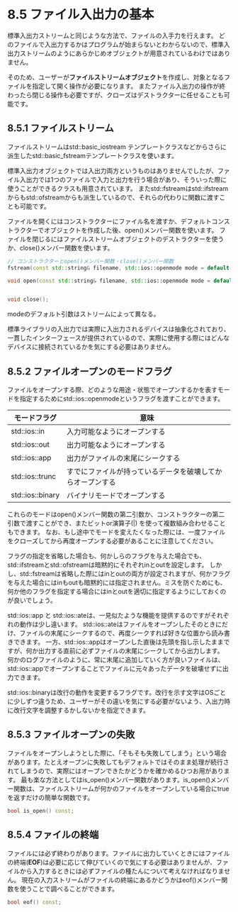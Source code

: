 # 8.5 ファイル入出力の基本
標準入出力ストリームと同じような方法で、ファイルの入手力を行えます。
どのファイルで入出力するかはプログラムが始まらないとわからないので、標準入出力ストリームのようにあらかじめオブジェクトが用意されているわけではありません。

そのため、ユーザーが**ファイルストリームオブジェクト**を作成し、対象となるファイルを指定して開く操作が必要になります。
またファイル入出力の操作が終わったら閉じる操作も必要ですが、クローズはデストラクターに任せることも可能です。

## 8.5.1 ファイルストリーム
ファイルストリームはstd::basic_iostream テンプレートクラスなどからさらに派生したstd::basic_fstreamテンプレートクラスを使います。

標準入出力オブジェクトでは入出力両方というものはありませんでしたが、ファイル入出力では1つのファイルで入力と出力を行う場合があり、そういった際に使うことができるクラスも用意されています。
またstd::fstreamはstd::ifstreamからもstd::ofstreamからも派生しているので、それらの代わりに関数に渡すことも可能です。

ファイルを開くにはコンストラクターにファイル名を渡すか、デフォルトコンストラクターでオブジェクトを作成した後、open()メンバー関数を使います。
ファイルを閉じるにはファイルストリームオブジェクトのデストラクターを使うか、close()メンバー関数を使います。

```C++
// コンストラクターとopen()メンバー関数・close()メンバー関数
fstream(const std::string& filename, std::ios::openmode mode = default-openmode);

void open(const std::string& filename, std::ios::openmode mode = default-openmode);


void close();
```

modeのデフォルト引数はストリームによって異なる。

標準ライブラリの入出力では実際に入出力されるデバイスは抽象化されており、一貫したインターフェースが提供されているので、実際に使用する際にはどんなデバイスに接続されているかを気にする必要はありません。

## 8.5.2 ファイルオープンのモードフラグ
ファイルをオープンする際、どのような用途・状態でオープンするかを表すモードを指定するためにstd::ios::openmodeというフラグを渡すことができます。

| モードフラグ | 意味 |
| --- | --- | 
| std::ios::in | 入力可能なようにオープンする |
| std::ios::out | 出力可能なようにオープンする |
| std::ios::app | 出力がファイルの末尾にシークする |
| std::ios::trunc | すでにファイルが持っているデータを破壊してからオープンする |
| std::ios::binary | バイナリモードでオープンする |

これらのモードはopen()メンバー関数の第二引数か、コンストラクターの第二引数で渡すことができ、またビットor演算子(|) を使って複数組み合わせることもできます。
なお、もし途中でモードを変えたくなった際には、一度ファイルをクローズしてから再度オープンする必要があることに注意してください。

フラグの指定を省略した場合も、何かしらのフラグを与えた場合でも、std::ifstreamとstd::ofstreamは暗黙的にそれぞれinとoutを設定します。
しかし、std::fstreamは省略した際にはinとoutの両方が設定されますが、何かフラグを与えた場合にはinもoutも暗黙的には指定されません。ミスを防ぐためにも、何か他のフラグを指定する場合にはinとoutを適切に指定するようにしておくのが良いでしょう。

std::ios::app と std::ios::ateは、一見似たような機能を提供するのですがそれぞれの動作は少し違います。
std::ios::ateはファイルをオープンしたそのときにだけ、ファイルの末尾にシークするので、再度シークすれば好きな位置から読み書きできます。
一方、std::ios::appはオープンした直後は先頭を指し示したままですが、何か出力する直前に必ずファイルの末尾にシークしてから出力します。
何かのログファイルのように、常に末尾に追加していく方が良いファイルは、std::ios::appでオープンすることでファイルに元々あったデータを破壊せずに出力できます。

std::ios::binaryは改行の動作を変更するフラグです。改行を示す文字はOSごとに少しずつ違うため、ユーザーがその違いを気にする必要がないよう、入出力時に改行文字を調整するかしないかを指定できます。

## 8.5.3 ファイルオープンの失敗
ファイルをオープンしようとした際に、「そもそも失敗してしまう」という場合があります。たとえオープンに失敗してもデフォルトではそのまま処理が続行されてしまうので、実際にはオープンできたかどうかを確かめるひつお用があります。
最も楽な方法としてはis_open()メンバー関数があります。is_open()メンバー関数は、ファイルストリームが何かのファイルをオープンしている場合にtrueを返すだけの簡単な関数です。

```C++
bool is_open() const;
```

## 8.5.4 ファイルの終端
ファイルには必ず終わりがあります。ファイルに出力していくときにはファイルの終端(**EOF**)は必要に応じて伸びていくので気にする必要はありませんが、ファイルから入力するときには必ずファイルの種たんについて考えなければなりません。
現在の入力ストリームがファイルの終端にあるかどうかはeof()メンバー関数を使うことで調べることができます。

```C++
bool eof() const;
```
